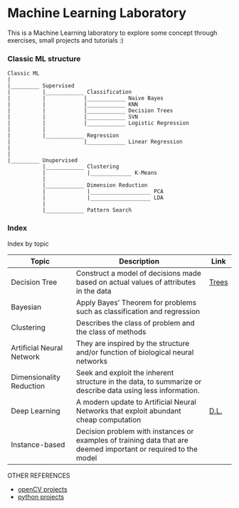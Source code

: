 # Machine Learning Laboratory

This is a Machine Learning laboratory to explore some concept through exercises, small projects and tutorials :)

### Classic ML structure
```
Classic ML
|
|_________ Supervised
|          |____________ Classification
|          |            |____________ Naive Bayes
|          |            |____________ KNN
|          |            |____________ Decision Trees
|          |            |____________ SVN
|          |            |____________ Logistic Regression
|          |            
|          |____________ Regression
|                       |____________ Linear Regression
|          
|
|_________ Unupervised
           |____________ Clustering
           |             |_____________ K-Means
           |             
           |____________ Dimension Reduction
           |             |___________________ PCA
           |             |___________________ LDA
           |             
           |____________ Pattern Search

```

### Index
Index by topic

Topic                      | Description                                                                          | Link
---------------------------|--------------------------------------------------------------------------------------|--------------
Decision Tree              | Construct a model of decisions made based on actual values of attributes in the data |[Trees](https://github.com/Luisa13/ML-Lab/tree/main/Decision%20Trees)
Bayesian                   | Apply Bayes’ Theorem for problems such as classification and regression              |
Clustering                 | Describes the class of problem and the class of methods                              |
Artificial Neural Network  | They are inspired by the structure and/or function of biological neural networks     |
Dimensionality Reduction   | Seek and exploit the inherent structure in the data, to summarize or describe data using less information.   |
Deep Learning              | A modern update to Artificial Neural Networks that exploit abundant cheap computation|[D.L.](https://github.com/Luisa13/ML-Lab/tree/main/Deep%20Learning)
Instance-based             | Decision problem with instances or examples of training data that are deemed important or required to the model |




OTHER REFERENCES
* [openCV projects](https://data-flair.training/blogs/sign-language-recognition-python-ml-opencv/)
* [python projects](https://data-flair.training/blogs/python-project-ideas/)
